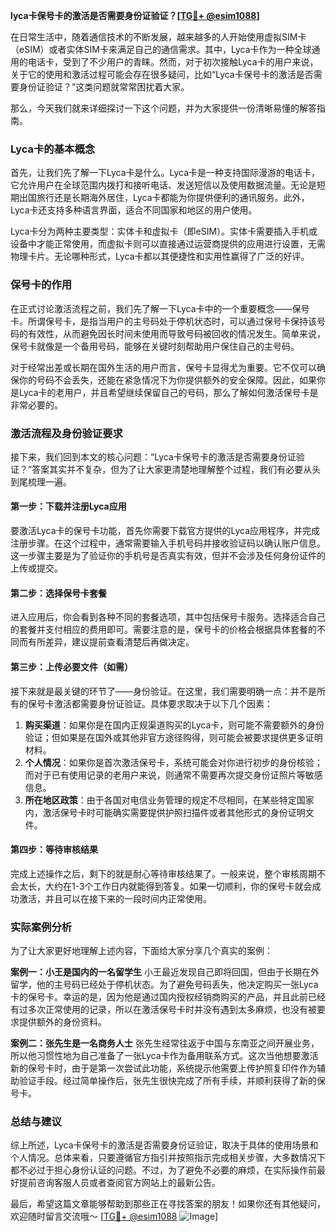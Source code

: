 **lyca卡保号卡的激活是否需要身份证验证？[[TG💪+ @esim1088](https://t.me/s/esim1088)]**

在日常生活中，随着通信技术的不断发展，越来越多的人开始使用虚拟SIM卡（eSIM）或者实体SIM卡来满足自己的通信需求。其中，Lyca卡作为一种全球通用的电话卡，受到了不少用户的青睐。然而，对于初次接触Lyca卡的用户来说，关于它的使用和激活过程可能会存在很多疑问，比如“Lyca卡保号卡的激活是否需要身份证验证？”这类问题就常常困扰着大家。

那么，今天我们就来详细探讨一下这个问题，并为大家提供一份清晰易懂的解答指南。

### Lyca卡的基本概念

首先，让我们先了解一下Lyca卡是什么。Lyca卡是一种支持国际漫游的电话卡，它允许用户在全球范围内拨打和接听电话、发送短信以及使用数据流量。无论是短期出国旅行还是长期海外居住，Lyca卡都能为你提供便利的通讯服务。此外，Lyca卡还支持多种语言界面，适合不同国家和地区的用户使用。

Lyca卡分为两种主要类型：实体卡和虚拟卡（即eSIM）。实体卡需要插入手机或设备中才能正常使用，而虚拟卡则可以直接通过运营商提供的应用进行设置，无需物理卡片。无论哪种形式，Lyca卡都以其便捷性和实用性赢得了广泛的好评。

### 保号卡的作用

在正式讨论激活流程之前，我们先了解一下Lyca卡中的一个重要概念——保号卡。所谓保号卡，是指当用户的主号码处于停机状态时，可以通过保号卡保持该号码的有效性，从而避免因长时间未使用而导致号码被回收的情况发生。简单来说，保号卡就像是一个备用号码，能够在关键时刻帮助用户保住自己的主号码。

对于经常出差或长期在国外生活的用户而言，保号卡显得尤为重要。它不仅可以确保你的号码不会丢失，还能在紧急情况下为你提供额外的安全保障。因此，如果你是Lyca卡的老用户，并且希望继续保留自己的号码，那么了解如何激活保号卡是非常必要的。

### 激活流程及身份验证要求

接下来，我们回到本文的核心问题：“Lyca卡保号卡的激活是否需要身份证验证？”答案其实并不复杂，但为了让大家更清楚地理解整个过程，我们有必要从头到尾梳理一遍。

#### 第一步：下载并注册Lyca应用

要激活Lyca卡的保号卡功能，首先你需要下载官方提供的Lyca应用程序，并完成注册步骤。在这个过程中，通常需要输入手机号码并接收验证码以确认账户信息。这一步骤主要是为了验证你的手机号是否真实有效，但并不会涉及任何身份证件的上传或提交。

#### 第二步：选择保号卡套餐

进入应用后，你会看到各种不同的套餐选项，其中包括保号卡服务。选择适合自己的套餐并支付相应的费用即可。需要注意的是，保号卡的价格会根据具体套餐的不同而有所差异，建议提前查看清楚后再做决定。

#### 第三步：上传必要文件（如需）

接下来就是最关键的环节了——身份验证。在这里，我们需要明确一点：并不是所有的保号卡激活都需要身份证验证。具体要求取决于以下几个因素：

1. **购买渠道**：如果你是在国内正规渠道购买的Lyca卡，则可能不需要额外的身份验证；但如果是在国外或其他非官方途径购得，则可能会被要求提供更多证明材料。
2. **个人情况**：如果你是首次激活保号卡，系统可能会对你进行初步的身份核验；而对于已有使用记录的老用户来说，则通常不需要再次提交身份证照片等敏感信息。
3. **所在地区政策**：由于各国对电信业务管理的规定不尽相同，在某些特定国家内，激活保号卡时可能确实需要提供护照扫描件或者其他形式的身份证明文件。

#### 第四步：等待审核结果

完成上述操作之后，剩下的就是耐心等待审核结果了。一般来说，整个审核周期不会太长，大约在1-3个工作日内就能得到答复。如果一切顺利，你的保号卡就会成功激活，并且可以在接下来的一段时间内正常使用。

### 实际案例分析

为了让大家更好地理解上述内容，下面给大家分享几个真实的案例：

**案例一：小王是国内的一名留学生**
小王最近发现自己即将回国，但由于长期在外留学，他的主号码已经处于停机状态。为了避免号码丢失，他决定购买一张Lyca卡的保号卡。幸运的是，因为他是通过国内授权经销商购买的产品，并且此前已经有过多次正常使用的记录，所以在激活保号卡时并没有遇到太多麻烦，也没有被要求提供额外的身份资料。

**案例二：张先生是一名商务人士**
张先生经常往返于中国与东南亚之间开展业务，所以他习惯性地为自己准备了一张Lyca卡作为备用联系方式。这次当他想要激活新的保号卡时，由于是第一次尝试此功能，系统提示他需要上传护照复印件作为辅助验证手段。经过简单操作后，张先生很快完成了所有手续，并顺利获得了新的保号卡。

### 总结与建议

综上所述，Lyca卡保号卡的激活是否需要身份证验证，取决于具体的使用场景和个人情况。总体来看，只要遵循官方指引并按照指示完成相关步骤，大多数情况下都不必过于担心身份认证的问题。不过，为了避免不必要的麻烦，在实际操作前最好提前咨询客服人员或者查阅官方网站上的最新公告。

最后，希望这篇文章能够帮助到那些正在寻找答案的朋友！如果你还有其他疑问，欢迎随时留言交流哦～ [[TG💪+ @esim1088](https://t.me/s/esim1088) ![Image](https://i.postimg.cc/4NQfJmqS/Snipaste-2025-05-13-00-14-12.png)]